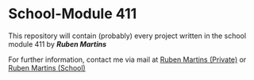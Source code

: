 # School-Module 411
This repository will contain (probably) every project written in the school module 411 by ***Ruben Martins***

For further information, contact me via mail at [Ruben Martins (Private)](mailto:ruben.buben03@gmail.com) or [Ruben Martins (School)](mailto:ruben.limamartins@bbzsogr.ch)

